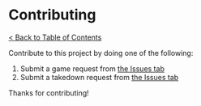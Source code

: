 # Contributing

[< Back to Table of Contents](/README.md)

Contribute to this project by doing one of the following:

1. Submit a game request from [the Issues tab](https://github.com/EmulatorWeb/EmulatorWeb/issues/new/choose)
2. Submit a takedown request from [the Issues tab](https://github.com/EmulatorWeb/EmulatorWeb/issues/new/choose)

Thanks for contributing!
